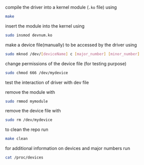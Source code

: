 compile the driver into a kernel module (`.ko` file) using 
```bash
make
```
insert the module into the kernel using
```bash
sudo insmod devnum.ko
```
make a device file(manually) to be accessed by the driver using
```bash
sudo mknod /dev/[deviceName] c [major_number] [minor_number]
```
change permissions of the device file (for testing purpose)
```bash
sudo chmod 666 /dev/mydevice
```
test the interaction of driver with dev file

remove the module with
```bash
sudo rmmod mymodule
```
remove the device file with
```bash
sudo rm /dev/mydevice
```

to clean the repo run 
```bash
make clean
```
for additional information on devices and major numbers run
```bash
cat /proc/devices
```
